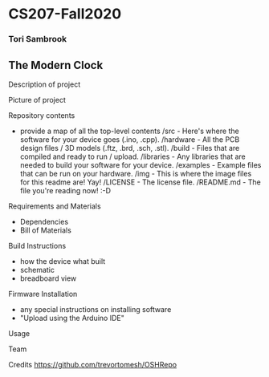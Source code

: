 # CS207-Fall2020

### Tori Sambrook

## The Modern Clock

Description of project

Picture of project

Repository contents
- provide a map of all the top-level contents
/src - Here's where the software for your device goes (.ino, .cpp).
/hardware - All the PCB design files / 3D models (.ftz, .brd, .sch, .stl).
/build - Files that are compiled and ready to run / upload.
/libraries - Any libraries that are needed to build your software for your device.
/examples - Example files that can be run on your hardware.
/img - This is where the image files for this readme are! Yay!
/LICENSE - The license file.
/README.md - The file you're reading now! :-D

Requirements and Materials
- Dependencies
- Bill of Materials

Build Instructions
- how the device what built
- schematic
- breadboard view

Firmware Installation
- any special instructions on installing software
- "Upload using the Arduino IDE"

Usage

Team

Credits
https://github.com/trevortomesh/OSHRepo
